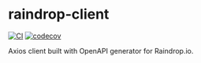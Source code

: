 # raindrop-client

[![CI](https://github.com/lasuillard/raindrop-client/actions/workflows/ci.yml/badge.svg)](https://github.com/lasuillard/raindrop-client/actions/workflows/ci.yaml)
[![codecov](https://codecov.io/gh/lasuillard/raindrop-client/graph/badge.svg?token=bPq2geqXLe)](https://codecov.io/gh/lasuillard/raindrop-client)

Axios client built with OpenAPI generator for Raindrop.io.
